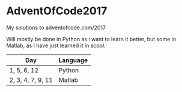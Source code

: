 # AdventOfCode2017
My solutions to adventofcode.com/2017

Will mostly be done in Python as i want to learn it better, but some in Matlab, as I have just learned it in scool.

| Day             | Language |
|-----------------|----------|
| 1, 5, 6, 12      | Python   |
| 2, 3, 4, 7, 9, 11 | Matlab   |
